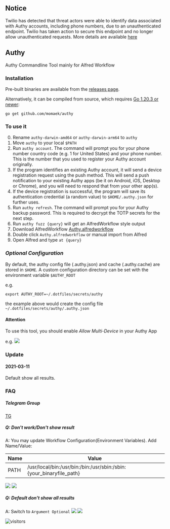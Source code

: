 ## Notice
Twilio has detected that threat actors were able to identify data associated with Authy accounts, including phone numbers, due to an unauthenticated endpoint. Twilio has taken action to secure this endpoint and no longer allow unauthenticated requests. More details are available [here](https://www.twilio.com/en-us/changelog/Security_Alert_Authy_App_Android_iOS)

## Authy

Authy Commandline Tool mainly for Alfred Workflow

### Installation

Pre-built binaries are available from the [releases page](https://github.com/momaek/authy/releases).

Alternatively, it can be compiled from source, which requires [Go 1.20.3 or newer](https://golang.org/doc/install):

```
go get github.com/momaek/authy
```

### To use it
0. Rename `authy-darwin-amd64` or `authy-darwin-arm64` to `authy`
1. Move `authy` to your local `$PATH`
2. Run `authy account`. The command will prompt you for your phone number country code (e.g. 1 for United States) and your phone number. This is the number that you used to register your Authy account originally.
3. If the program identifies an existing Authy account, it will send a device registration request using the push method. This will send a push notification to your existing Authy apps (be it on Android, iOS, Desktop or Chrome), and you will need to respond that from your other app(s).
4. If the device registration is successful, the program will save its authentication credential (a random value) to `$HOME/.authy.json` for further uses.
5. Run `authy refresh`. The command will prompt you for your Authy backup password. This is required to decrypt the TOTP secrets for the next step. 
6. Run `authy fuzz {query}` will get an AlfredWorkflow style output
7. Download AlfredWorkflow [Authy.alfredworkflow](https://github.com/momaek/authy/raw/master/alfredworkflow/Authy.alfredworkflow)
8. Double click `Authy.alfredworkflow` or manual import from Alfred
9. Open Alfred and type `at {query}`

### *Optional Configuration*
By default, the authy config file (.authy.json) and cache (.authy.cache) are stored in `$HOME`.
A custom configuration directory can be set with the environment variable `$AUTHY_ROOT`

e.g.
```
export AUTHY_ROOT=~/.dotfiles/secrets/authy
```
the example above would create the config file `~/.dotfiles/secrets/authy/.authy.json`


#### Attention
To use this tool, you should enable *Allow Multi-Device* in your Authy App

e.g.
![](images/1598446864206.jpg)

### Update

#### 2021-03-11
Default show all results.

### FAQ

##### Telegram Group
[TG](https://t.me/joinchat/wPHG5rxjGLs0NjQ9)

##### Q: Don't work/Don't show result
A: You may update Workflow Configuration(Environment Variables). Add Name/Value:

|Name|Value|
|----|----|
|PATH| /usr/local/bin:/usr/bin:/bin:/usr/sbin:/sbin:{your_binaryfile_path}|

![](images/authy_2.png)
![](images/authy_3.png)

##### Q: Default don't show all results
A: Switch to `Argument Optional`
![](images/authy5.png)
![](images/authy4.png)

![visitors](https://visitor-badge.glitch.me/badge?page_id=momaek.authy)
